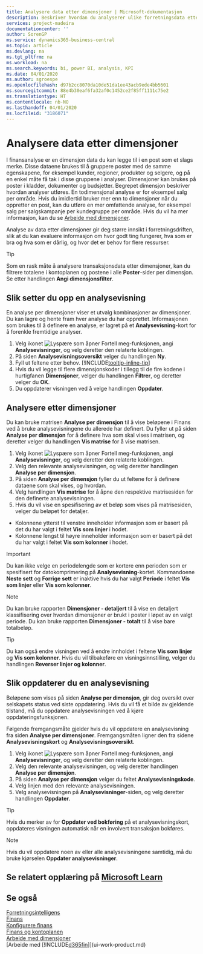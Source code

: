 ```yaml
---
title: Analysere data etter dimensjoner | Microsoft-dokumentasjon
description: Beskriver hvordan du analyserer ulike forretningsdata etter dimensjoner.
services: project-madeira
documentationcenter: ''
author: SorenGP
ms.service: dynamics365-business-central
ms.topic: article
ms.devlang: na
ms.tgt_pltfrm: na
ms.workload: na
ms.search.keywords: bi, power BI, analysis, KPI
ms.date: 04/01/2020
ms.author: sgroespe
ms.openlocfilehash: d97b2cc8070da10de51da1ee43acb9ede4bb5601
ms.sourcegitcommit: 88e4b30eaf6fa32af0c1452ce2f85ff1111c75e2
ms.translationtype: HT
ms.contentlocale: nb-NO
ms.lasthandoff: 04/01/2020
ms.locfileid: "3186071"
---
```

#  <a name="analyze-data-by-dimensions"></a>Analysere data etter dimensjoner
I finansanalyse er en dimensjon data du kan legge til i en post som et slags merke. Disse dataene brukes til å gruppere poster med de samme egenskapene, for eksempel kunder, regioner, produkter og selgere, og på en enkel måte få tak i disse gruppene i analyser. Dimensjoner kan brukes på poster i kladder, dokumenter og budsjetter. Begrepet dimensjon beskriver hvordan analyser utføres. En todimensjonal analyse er for eksempel salg per område. Hvis du imidlertid bruker mer enn to dimensjoner når du oppretter en post, kan du utføre en mer omfattende analyse, for eksempel salg per salgskampanje per kundegruppe per område. Hvis du vil ha mer informasjon, kan du se [Arbeide med dimensjoner](finance-dimensions.md).

Analyse av data etter dimensjoner gir deg større innsikt i forretningsdriften, slik at du kan evaluere informasjon om hvor godt ting fungerer, hva som er bra og hva som er dårlig, og hvor det er behov for flere ressurser.

> [!TIP]
> Som en rask måte å analysere transaksjonsdata etter dimensjoner, kan du filtrere totalene i kontoplanen og postene i alle **Poster**-sider per dimensjon. Se etter handlingen **Angi dimensjonsfilter**.

## <a name="to-set-up-an-analysis-view"></a>Slik setter du opp en analysevisning  
En analyse per dimensjoner viser et utvalg kombinasjoner av dimensjoner. Du kan lagre og hente fram hver analyse du har opprettet. Informasjonen som brukes til å definere en analyse, er lagret på et **Analysevisning**-kort for å forenkle fremtidige analyser.  

1. Velg ikonet ![Lyspære som åpner Fortell meg-funksjonen](media/ui-search/search_small.png "Fortell hva du vil gjøre"), angi **Analysevisninger**, og velg deretter den relaterte koblingen.  
2. På siden **Analysevisningsoversikt** velger du handlingen **Ny**.
3. Fyll ut feltene etter behov. [!INCLUDE[tooltip-inline-tip](includes/tooltip-inline-tip_md.md)]
4. Hvis du vil legge til flere dimensjonskoder i tillegg til de fire kodene i hurtigfanen **Dimensjoner**, velger du handlingen **Filtrer**, og deretter velger du **OK**.  
5. Du oppdaterer visningen ved å velge handlingen **Oppdater**.

## <a name="to-analyze-by-dimensions"></a>Analysere etter dimensjoner
Du kan bruke matrisen **Analyse per dimensjon** til å vise beløpene i Finans ved å bruke analysevisningene du allerede har definert. Du fyller ut på siden **Analyse per dimensjon** for å definere hva som skal vises i matrisen, og deretter velger du handlingen **Vis matrise** for å vise matrisen.  

1. Velg ikonet ![Lyspære som åpner Fortell meg-funksjonen](media/ui-search/search_small.png "Fortell hva du vil gjøre"), angi **Analysevisninger**, og velg deretter den relaterte koblingen.  
2. Velg den relevante analysevisningen, og velg deretter handlingen **Analyse per dimensjon**.
3. På siden **Analyse per dimensjon** fyller du ut feltene for å definere dataene som skal vises, og hvordan.
4. Velg handlingen **Vis matrise** for å åpne den respektive matrisesiden for den definerte analysevisningen.
5. Hvis du vil vise en spesifisering av et beløp som vises på matrisesiden, velger du beløpet for detaljer.  

- Kolonnene ytterst til venstre inneholder informasjon som er basert på det du har valgt i feltet **Vis som linjer** i hodet.  
- Kolonnene lengst til høyre inneholder informasjon som er basert på det du har valgt i feltet **Vis som kolonner** i hodet.

> [!IMPORTANT]  
>   Du kan ikke velge en periodelengde som er kortere enn perioden som er spesifisert for datokomprimering på **Analysevisning**-kortet. Kommandoene **Neste sett** og **Forrige sett** er inaktive hvis du har valgt **Periode** i feltet **Vis som linjer** eller **Vis som kolonner**.  

> [!NOTE]  
>   Du kan bruke rapporten **Dimensjoner - detaljert** til å vise en detaljert klassifisering over hvordan dimensjoner er brukt i poster i løpet av en valgt periode. Du kan bruke rapporten **Dimensjoner - totalt** til å vise bare totalbeløp.  

> [!TIP]  
>   Du kan også endre visningen ved å endre innholdet i feltene **Vis som linjer** og **Vis som kolonner**. Hvis du vil tilbakeføre en visningsinnstilling, velger du handlingen **Reverser linjer og kolonner**.

## <a name="to-update-an-analysis-view"></a>Slik oppdaterer du en analysevisning  
Beløpene som vises på siden **Analyse per dimensjon**, gir deg oversikt over selskapets status ved siste oppdatering. Hvis du vil få et bilde av gjeldende tilstand, må du oppdatere analysevisningen ved å kjøre oppdateringsfunksjonen.

Følgende fremgangsmåte gjelder hvis du vil oppdatere en analysevisning fra siden **Analyse per dimensjoner**. Fremgangsmåten ligner den fra sidene **Analysevisningskort** og **Analysevisningsoversikt**.  

1. Velg ikonet ![Lyspære som åpner Fortell meg-funksjonen](media/ui-search/search_small.png "Fortell hva du vil gjøre"), angi **Analysevisninger**, og velg deretter den relaterte koblingen.
2. Velg den relevante analysevisningen, og velg deretter handlingen **Analyse per dimensjon**.
2. På siden **Analyse per dimensjon** velger du feltet **Analysevisningskode**.  
3. Velg linjen med den relevante analysevisningen.  
4. Velg analysevisningen på **Analysevisninger**-siden, og velg deretter handlingen **Oppdater**.  

> [!TIP]  
>   Hvis du merker av for **Oppdater ved bokføring** på et analysevisningskort, oppdateres visningen automatisk når en involvert transaksjon bokføres.

> [!NOTE]  
>   Hvis du vil oppdatere noen av eller alle analysevisningene samtidig, må du bruke kjørselen **Oppdater analysevisninger**.  

## <a name="see-related-training-at-microsoft-learn"></a>Se relatert opplæring på [Microsoft Learn](/learn/modules/dimensions-financial-reports-dynamics-365-business-central/index)

## <a name="see-also"></a>Se også
[Forretningsintelligens](bi.md)  
[Finans](finance.md)  
[Konfigurere finans](finance-setup-finance.md)  
[Finans og kontoplanen](finance-general-ledger.md)  
[Arbeide med dimensjoner](finance-dimensions.md)  
[Arbeide med [!INCLUDE[d365fin](includes/d365fin_md.md)]](ui-work-product.md)  
